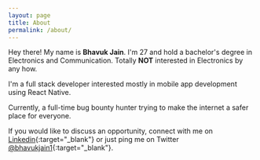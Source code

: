 ```yaml
---
layout: page
title: About
permalink: /about/
---
```


Hey there! My name is **Bhavuk Jain**. I'm 27 and hold a bachelor's degree in Electronics and Communication.
Totally **NOT** interested in Electronics by any how.

I'm a full stack developer interested mostly in mobile app development using React Native.

Currently, a full-time bug bounty hunter trying to make the internet a safer place for everyone.


If you would like to discuss an opportunity, connect with me on [Linkedin](https://www.linkedin.com/in/bhavukjain1/){:target="_blank"} or just ping me on Twitter [@bhavukjain1](https://twitter.com/bhavukjain1){:target="_blank"}.






